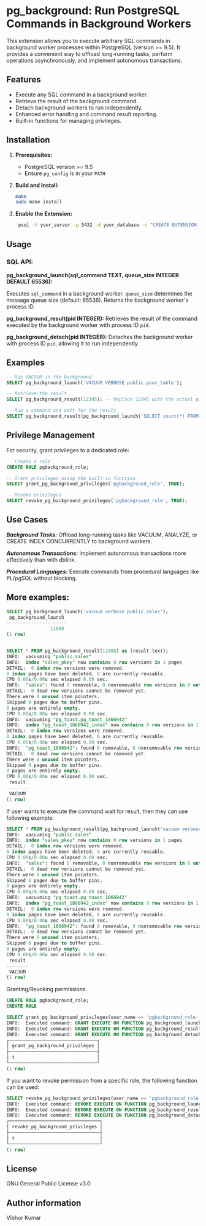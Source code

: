 # pg_background: Run PostgreSQL Commands in Background Workers

This extension allows you to execute arbitrary SQL commands in background worker processes within PostgreSQL (version >= 9.5). It provides a convenient way to offload long-running tasks, perform operations asynchronously, and implement autonomous transactions.

## Features

* Execute any SQL command in a background worker.
* Retrieve the result of the background command.
* Detach background workers to run independently.
* Enhanced error handling and command result reporting.
* Built-in functions for managing privileges.

## Installation

1. **Prerequisites:**
   * PostgreSQL version >= 9.5
   * Ensure `pg_config` is in your `PATH`

2. **Build and Install:**
   ```bash
   make
   sudo make install
   ```
3. **Enable the Extension:**
   ```bash
    psql -h your_server -p 5432 -d your_database -c "CREATE EXTENSION pg_background;"
   ```

## Usage
### SQL API:

****pg_background_launch(sql_command TEXT, queue_size INTEGER DEFAULT 65536):****

Executes `sql_command` in a background worker. `queue_size` determines the message queue size (default: 65536). Returns the background worker's process ID.

****pg_background_result(pid INTEGER):****
Retrieves the result of the command executed by the background worker with process ID `pid`.

****pg_background_detach(pid INTEGER):****
Detaches the background worker with process ID `pid`, allowing it to run independently.

## Examples
```sql
-- Run VACUUM in the background
SELECT pg_background_launch('VACUUM VERBOSE public.your_table');

-- Retrieve the result
SELECT pg_background_result(12345); -- Replace 12345 with the actual pid

-- Run a command and wait for the result
SELECT pg_background_result(pg_background_launch('SELECT count(*) FROM your_table'));
```

## Privilege Management
For security, grant privileges to a dedicated role:
```SQL
-- Create a role
CREATE ROLE pgbackground_role;

-- Grant privileges using the built-in function
SELECT grant_pg_background_privileges('pgbackground_role', TRUE);

-- Revoke privileges
SELECT revoke_pg_background_privileges('pgbackground_role', TRUE);
```

## Use Cases

***Background Tasks:*** Offload long-running tasks like VACUUM, ANALYZE, or CREATE INDEX CONCURRENTLY to background workers.

***Autonomous Transactions:*** Implement autonomous transactions more effectively than with dblink.

***Procedural Languages:*** Execute commands from procedural languages like PL/pgSQL without blocking.




## More examples:

```sql
SELECT pg_background_launch('vacuum verbose public.sales');
 pg_background_launch 
----------------------
                11088
(1 row)


SELECT * FROM pg_background_result(11088) as (result text);
INFO:  vacuuming "public.sales"
INFO:  index "sales_pkey" now contains 0 row versions in 1 pages
DETAIL:  0 index row versions were removed.
0 index pages have been deleted, 0 are currently reusable.
CPU 0.00s/0.00u sec elapsed 0.00 sec.
INFO:  "sales": found 0 removable, 0 nonremovable row versions in 0 out of 0 pages
DETAIL:  0 dead row versions cannot be removed yet.
There were 0 unused item pointers.
Skipped 0 pages due to buffer pins.
0 pages are entirely empty.
CPU 0.00s/0.00u sec elapsed 0.00 sec.
INFO:  vacuuming "pg_toast.pg_toast_1866942"
INFO:  index "pg_toast_1866942_index" now contains 0 row versions in 1 pages
DETAIL:  0 index row versions were removed.
0 index pages have been deleted, 0 are currently reusable.
CPU 0.00s/0.00u sec elapsed 0.00 sec.
INFO:  "pg_toast_1866942": found 0 removable, 0 nonremovable row versions in 0 out of 0 pages
DETAIL:  0 dead row versions cannot be removed yet.
There were 0 unused item pointers.
Skipped 0 pages due to buffer pins.
0 pages are entirely empty.
CPU 0.00s/0.00u sec elapsed 0.00 sec.
 result    
--------
 VACUUM
(1 row)

```

If user wants to execute the command wait for result, then they can use following example:
```sql
SELECT * FROM pg_background_result(pg_background_launch('vacuum verbose public.sales')) as (result TEXT);
INFO:  vacuuming "public.sales"
INFO:  index "sales_pkey" now contains 0 row versions in 1 pages
DETAIL:  0 index row versions were removed.
0 index pages have been deleted, 0 are currently reusable.
CPU 0.00s/0.00u sec elapsed 0.00 sec.
INFO:  "sales": found 0 removable, 0 nonremovable row versions in 0 out of 0 pages
DETAIL:  0 dead row versions cannot be removed yet.
There were 0 unused item pointers.
Skipped 0 pages due to buffer pins.
0 pages are entirely empty.
CPU 0.00s/0.00u sec elapsed 0.00 sec.
INFO:  vacuuming "pg_toast.pg_toast_1866942"
INFO:  index "pg_toast_1866942_index" now contains 0 row versions in 1 pages
DETAIL:  0 index row versions were removed.
0 index pages have been deleted, 0 are currently reusable.
CPU 0.00s/0.00u sec elapsed 0.00 sec.
INFO:  "pg_toast_1866942": found 0 removable, 0 nonremovable row versions in 0 out of 0 pages
DETAIL:  0 dead row versions cannot be removed yet.
There were 0 unused item pointers.
Skipped 0 pages due to buffer pins.
0 pages are entirely empty.
CPU 0.00s/0.00u sec elapsed 0.00 sec.
 result 
--------
 VACUUM
(1 row)
```

Granting/Revoking permissions
```sql
CREATE ROLE pgbackground_role;
CREATE ROLE

SELECT grant_pg_background_privileges(user_name => 'pgbackground_role', print_commands => true);
INFO:  Executed command: GRANT EXECUTE ON FUNCTION pg_background_launch(pg_catalog.text, pg_catalog.int4) TO pgbackground_role
INFO:  Executed command: GRANT EXECUTE ON FUNCTION pg_background_result(pg_catalog.int4) TO pgbackground_role
INFO:  Executed command: GRANT EXECUTE ON FUNCTION pg_background_detach(pg_catalog.int4) TO pgbackground_role
┌────────────────────────────────┐
│ grant_pg_background_privileges │
├────────────────────────────────┤
│ t                              │
└────────────────────────────────┘
(1 row)
```

If you want to revoke permission from a specific role, the following function can be used:
```sql
SELECT revoke_pg_background_privileges(user_name => 'pgbackground_role', print_commands => true);
INFO:  Executed command: REVOKE EXECUTE ON FUNCTION pg_background_launch(pg_catalog.text, pg_catalog.int4) FROM pgbackground_role
INFO:  Executed command: REVOKE EXECUTE ON FUNCTION pg_background_result(pg_catalog.int4) FROM pgbackground_role
INFO:  Executed command: REVOKE EXECUTE ON FUNCTION pg_background_detach(pg_catalog.int4) FROM pgbackground_role
┌─────────────────────────────────┐
│ revoke_pg_background_privileges │
├─────────────────────────────────┤
│ t                               │
└─────────────────────────────────┘
(1 row)
```

## License

GNU General Public License v3.0

## Author information
Vibhor Kumar
